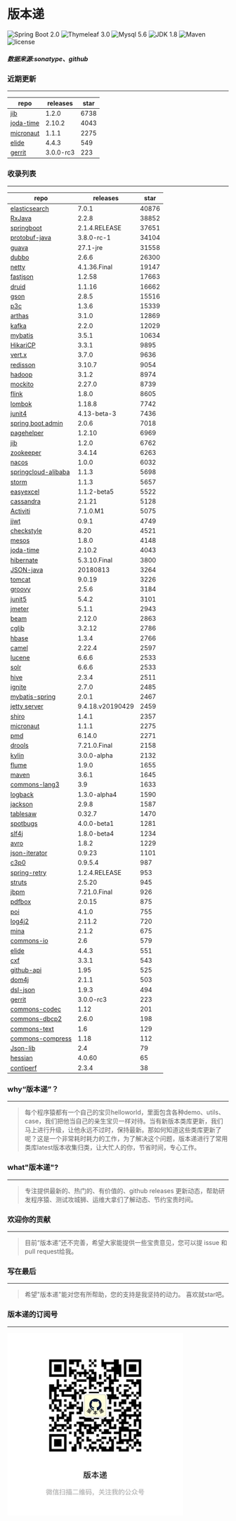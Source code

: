 # 版本递
![Spring Boot 2.0](https://img.shields.io/badge/Spring%20Boot-2.0-brightgreen.svg)
![Thymeleaf 3.0](https://img.shields.io/badge/Thymeleaf-3.0-yellow.svg)
![Mysql 5.6](https://img.shields.io/badge/Mysql-5.6-blue.svg)
![JDK 1.8](https://img.shields.io/badge/JDK-1.8-brightgreen.svg)
![Maven](https://img.shields.io/badge/Maven-3.5.0-yellowgreen.svg)
![license](https://img.shields.io/badge/license-Apache%202-blue.svg)
##### 数据来源:sonatype、github

### 近期更新
---
repo | releases | star
---|---|---
[jib](https://github.com/GoogleContainerTools/jib) | 1.2.0 | 6738
[joda-time](https://github.com/JodaOrg/joda-time) | 2.10.2 | 4043
[micronaut](https://github.com/micronaut-projects/micronaut-core) | 1.1.1 | 2275
[elide](https://github.com/yahoo/elide) | 4.4.3 | 549
[gerrit](https://github.com/GerritCodeReview/gerrit) | 3.0.0-rc3 | 223

### 收录列表
---
repo | releases | star
---|---|---
[elasticsearch](https://github.com/elastic/elasticsearch) | 7.0.1 | 40876 
[RxJava](https://github.com/ReactiveX/RxJava) | 2.2.8 | 38852 
[springboot](https://github.com/spring-projects/spring-boot) | 2.1.4.RELEASE | 37651 
[protobuf-java](https://github.com/protocolbuffers/protobuf) | 3.8.0-rc-1 | 34104 
[guava](https://github.com/google/guava) | 27.1-jre | 31558 
[dubbo](https://github.com/apache/incubator-dubbo) | 2.6.6 | 26300 
[netty](https://github.com/netty/netty) | 4.1.36.Final | 19147 
[fastjson](https://github.com/alibaba/fastjson) | 1.2.58 | 17663 
[druid](https://github.com/alibaba/druid) | 1.1.16 | 16662 
[gson](https://github.com/google/gson) | 2.8.5 | 15516 
[p3c](https://github.com/alibaba/p3c) | 1.3.6 | 15339 
[arthas](https://github.com/alibaba/arthas) | 3.1.0 | 12869 
[kafka](https://github.com/apache/kafka) | 2.2.0 | 12029 
[mybatis](https://github.com/mybatis/mybatis-3) | 3.5.1 | 10634 
[HikariCP](https://github.com/brettwooldridge/HikariCP) | 3.3.1 | 9895 
[vert.x](https://github.com/eclipse-vertx/vert.x) | 3.7.0 | 9636 
[redisson](https://github.com/redisson/redisson) | 3.10.7 | 9054 
[hadoop](https://github.com/apache/hadoop) | 3.1.2 | 8974 
[mockito](https://github.com/mockito/mockito) | 2.27.0 | 8739 
[flink](https://github.com/apache/flink) | 1.8.0 | 8605 
[lombok](https://github.com/rzwitserloot/lombok) | 1.18.8 | 7742 
[junit4](https://github.com/junit-team/junit4) | 4.13-beta-3 | 7436 
[spring boot admin](https://github.com/codecentric/spring-boot-admin) | 2.0.6 | 7018 
[pagehelper](https://github.com/pagehelper/Mybatis-PageHelper) | 1.2.10 | 6969 
[jib](https://github.com/GoogleContainerTools/jib) | 1.2.0 | 6762 
[zookeeper](https://github.com/apache/zookeeper) | 3.4.14 | 6263 
[nacos](https://github.com/alibaba/nacos) | 1.0.0 | 6032 
[springcloud-alibaba](https://github.com/spring-cloud-incubator/spring-cloud-alibaba) | 1.1.3 | 5698 
[storm](https://github.com/apache/storm) | 1.1.3 | 5657 
[easyexcel](https://github.com/alibaba/easyexcel) | 1.1.2-beta5 | 5522 
[cassandra](https://github.com/apache/cassandra) | 2.1.21 | 5128 
[Activiti](https://github.com/Activiti/Activiti) | 7.1.0.M1 | 5075 
[jjwt](https://github.com/jwtk/jjwt) | 0.9.1 | 4749 
[checkstyle](https://github.com/checkstyle/checkstyle) | 8.20 | 4521 
[mesos](https://github.com/apache/mesos) | 1.8.0 | 4148 
[joda-time](https://github.com/JodaOrg/joda-time) | 2.10.2 | 4043 
[hibernate](https://github.com/hibernate/hibernate-orm) | 5.3.10.Final | 3800 
[JSON-java](https://github.com/stleary/JSON-java) | 20180813 | 3264 
[tomcat](https://github.com/apache/tomcat) | 9.0.19 | 3226 
[groovy](https://github.com/apache/groovy) | 2.5.6 | 3184 
[junit5](https://github.com/junit-team/junit5) | 5.4.2 | 3101 
[jmeter](https://github.com/apache/jmeter) | 5.1.1 | 2943 
[beam](https://github.com/apache/beam) | 2.12.0 | 2863 
[cglib](https://github.com/cglib/cglib) | 3.2.12 | 2786 
[hbase](https://github.com/apache/hbase) | 1.3.4 | 2766 
[camel](https://github.com/apache/camel) | 2.22.4 | 2597 
[lucene](https://github.com/apache/lucene-solr) | 6.6.6 | 2533 
[solr](https://github.com/apache/lucene-solr) | 6.6.6 | 2533 
[hive](https://github.com/apache/hive) | 2.3.4 | 2511 
[ignite](https://github.com/apache/ignite) | 2.7.0 | 2485 
[mybatis-spring](https://github.com/mybatis/spring-boot-starter) | 2.0.1 | 2467 
[jetty server](https://github.com/eclipse/jetty.project) | 9.4.18.v20190429 | 2459 
[shiro](https://github.com/apache/shiro) | 1.4.1 | 2357 
[micronaut](https://github.com/micronaut-projects/micronaut-core) | 1.1.1 | 2275 
[pmd](https://github.com/pmd/pmd) | 6.14.0 | 2271 
[drools](https://github.com/kiegroup/drools) | 7.21.0.Final | 2158 
[kylin](https://github.com/apache/kylin) | 3.0.0-alpha | 2132 
[flume](https://github.com/apache/flume) | 1.9.0 | 1655 
[maven](https://github.com/apache/maven) | 3.6.1 | 1645 
[commons-lang3](https://github.com/apache/commons-lang) | 3.9 | 1633 
[logback](https://github.com/qos-ch/logback) | 1.3.0-alpha4 | 1590 
[jackson](https://github.com/FasterXML/jackson-core) | 2.9.8 | 1587 
[tablesaw](https://github.com/jtablesaw/tablesaw) | 0.32.7 | 1470 
[spotbugs](https://github.com/spotbugs/spotbugs) | 4.0.0-beta1 | 1281 
[slf4j](https://github.com/qos-ch/slf4j) | 1.8.0-beta4 | 1234 
[avro](https://github.com/apache/avro) | 1.8.2 | 1229 
[json-iterator](https://github.com/json-iterator/java) | 0.9.23 | 1101 
[c3p0](https://github.com/swaldman/c3p0) | 0.9.5.4 | 987 
[spring-retry](https://github.com/spring-projects/spring-retry) | 1.2.4.RELEASE | 953 
[struts](https://github.com/apache/struts) | 2.5.20 | 945 
[jbpm](https://github.com/kiegroup/jbpm) | 7.21.0.Final | 926 
[pdfbox](https://github.com/apache/pdfbox) | 2.0.15 | 875 
[poi](https://github.com/apache/poi) | 4.1.0 | 755 
[log4j2](https://github.com/apache/logging-log4j2) | 2.11.2 | 720 
[mina](https://github.com/apache/mina) | 2.1.2 | 675 
[commons-io](https://github.com/apache/commons-io) | 2.6 | 579 
[elide](https://github.com/yahoo/elide) | 4.4.3 | 551 
[cxf](https://github.com/apache/cxf) | 3.3.1 | 543 
[github-api](https://github.com/kohsuke/github-api) | 1.95 | 525 
[dom4j](https://github.com/dom4j/dom4j) | 2.1.1 | 503 
[dsl-json](https://github.com/ngs-doo/dsl-json) | 1.9.3 | 494 
[gerrit](https://github.com/GerritCodeReview/gerrit) | 3.0.0-rc3 | 223 
[commons-codec](https://github.com/apache/commons-codec) | 1.12 | 201 
[commons-dbcp2](https://github.com/apache/commons-dbcp) | 2.6.0 | 198 
[commons-text](https://github.com/apache/commons-text) | 1.6 | 129 
[commons-compress](https://github.com/apache/commons-compress) | 1.18 | 112 
[Json-lib](https://github.com/aalmiray/Json-lib) | 2.4 | 79 
[hessian](https://github.com/ebourg/hessian) | 4.0.60 | 65 
[contiperf](https://github.com/lucaspouzac/contiperf) | 2.3.4 | 38 

### why“版本递”？
--- 
>每个程序猿都有一个自己的宝贝helloworld，里面包含各种demo、utils、case，我们把他当自己的亲生宝贝一样对待。当有新版本类库更新，我们马上进行升级，让他永远不过时，保持最新。那如何知道这些类库更新了呢？这是一个非常耗时耗力的工作，为了解决这个问题，版本递进行了常用类库latest版本收集归类，让大忙人的你，节省时间，专心工作。


### what"版本递"?
---
> 专注提供最新的、热门的、有价值的、github releases 更新动态，帮助研发程序猿、测试攻城狮、运维大拿们了解动态、节约宝贵时间。

### 欢迎你的贡献
---
> 目前“版本递”还不完善，希望大家能提供一些宝贵意见，您可以提 issue 和 pull request给我。


### 写在最后
---
> 希望"版本递"能对您有所帮助，您的支持是我坚持的动力。
> 喜欢就star吧。

### 版本递的订阅号
---
<img src="https://github.com/jartisan2001/latest/blob/master/Image.jpg" width="400" hegiht="400" align=left />